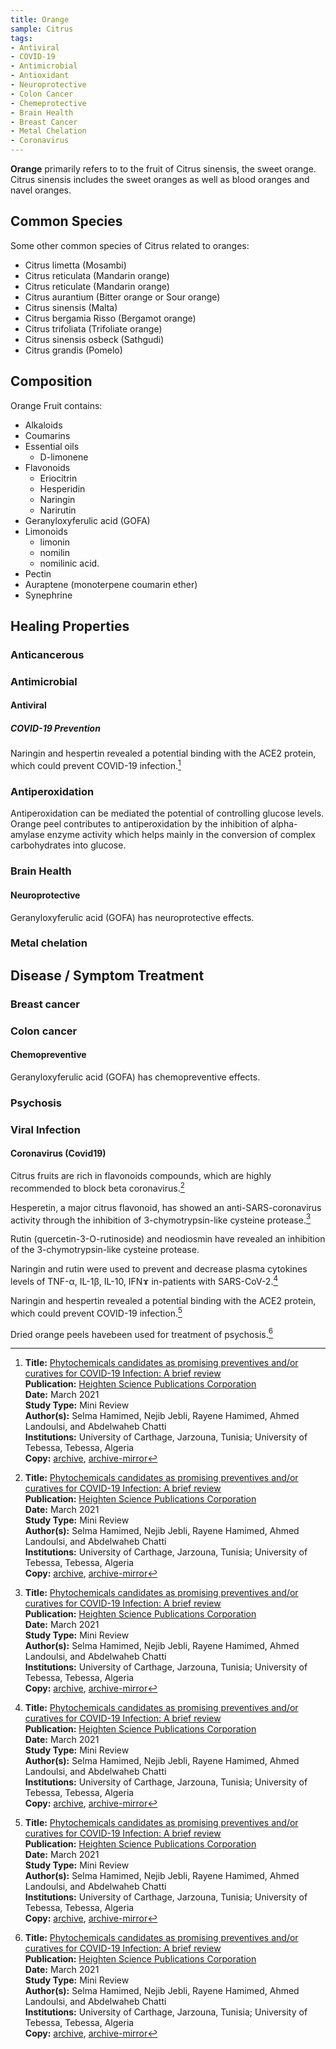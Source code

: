 ```yaml
---
title: Orange
sample: Citrus
tags:
- Antiviral
- COVID-19
- Antimicrobial
- Antioxidant
- Neuroprotective
- Colon Cancer
- Chemeprotective
- Brain Health
- Breast Cancer
- Metal Chelation
- Coronavirus
---
```

**Orange** primarily refers to to the fruit of Citrus sinensis, the sweet orange. Citrus sinensis includes the sweet oranges as well as blood oranges and navel oranges.

## Common Species

Some other common species of Citrus related to oranges:

- Citrus limetta (Mosambi)
- Citrus reticulata (Mandarin orange)
- Citrus reticulate (Mandarin orange)
- Citrus aurantium (Bitter orange or Sour orange)
- Citrus sinensis (Malta)
- Citrus bergamia Risso (Bergamot orange)
- Citrus trifoliata (Trifoliate orange)
- Citrus sinensis osbeck (Sathgudi)
- Citrus grandis (Pomelo)

## Composition

Orange Fruit contains:

- Alkaloids
- Coumarins
- Essential oils
  - D-limonene
- Flavonoids
  - Eriocitrin
  - Hesperidin
  - Naringin
  - Narirutin
- Geranyloxyferulic acid (GOFA)
- Limonoids
  - limonin
  - nomilin
  - nomilinic acid.
- Pectin
- Auraptene (monoterpene coumarin ether)
- Synephrine

## Healing Properties

###  Anticancerous

### Antimicrobial

#### Antiviral

##### COVID-19 Prevention

Naringin and hespertin revealed a potential binding with the ACE2 protein, which could prevent COVID-19 infection.[^1]

### Antiperoxidation

Antiperoxidation can be mediated the potential of controlling  glucose levels. Orange  peel contributes to antiperoxidation by the inhibition of alpha-amylase enzyme activity which helps mainly in the conversion of complex carbohydrates into glucose.

### Brain Health

#### Neuroprotective

Geranyloxyferulic acid (GOFA) has neuroprotective effects. 

### Metal chelation 

## Disease / Symptom Treatment

### Breast cancer

### Colon cancer

#### Chemopreventive

Geranyloxyferulic acid (GOFA) has chemopreventive effects.

### Psychosis

### Viral Infection

#### Coronavirus (Covid19)

Citrus fruits are rich in flavonoids compounds, which are highly recommended to block beta coronavirus.[^1]

Hesperetin, a major citrus flavonoid, has showed an anti-SARS-coronavirus activity through the inhibition of 3-chymotrypsin-like cysteine protease.[^1]

Rutin (quercetin-3-O-rutinoside) and neodiosmin have revealed an inhibition of the 3-chymotrypsin-like cysteine protease.

Naringin and rutin were used to prevent and decrease plasma cytokines levels of TNF-α, IL-1β, IL-10, IFNɤ in-patients with SARS-CoV-2.[^1]

Naringin and hespertin revealed a potential binding with the ACE2 protein, which could prevent COVID-19 infection.[^1]

Dried orange  peels havebeen  used  for  treatment  of  psychosis.[^1]

[^1]: **Title:** [Phytochemicals candidates as promising preventives and/or curatives for COVID-19 Infection: A brief review](https://doi.org/10.29328/journal.ibm.1001019)<br>
**Publication:** [Heighten Science Publications Corporation](https://www.heighpubs.org/hjbm/)<br>
**Date:** March 2021<br>
**Study Type:** Mini Review<br>
**Author(s):** Selma Hamimed, Nejib Jebli, Rayene Hamimed, Ahmed Landoulsi, and Abdelwaheb Chatti<br>
**Institutions:** University of Carthage, Jarzouna, Tunisia; University of Tebessa, Tebessa, Algeria<br>
**Copy:** [archive](https://ipfs.io/ipfs/QmeGpFRpSRkQwzFHjtUfMXBJaWybjMJCjpD9qXGxJMKasV), [archive-mirror](https://cloudflare-ipfs.com/ipfs/QmeGpFRpSRkQwzFHjtUfMXBJaWybjMJCjpD9qXGxJMKasV)

[^2]: **Title:** []()<br>
**Publication:** []()<br>
**Date:** <br>
**Study Type:** Animal Study, Commentary, Human Study: In Vitro - In Vivo - In Silico, Human: Case Report, Meta Analysis, Review<br>
**Author(s):** <br>
**Institutions:** <br>
**Copy:** [archive](https://ipfs.io/ipfs/), [archive-mirror](https://cloudflare-ipfs.com/ipfs/)

[^3]: **Title:** []()<br>
**Publication:** []()<br>
**Date:** <br>
**Study Type:** Animal Study, Commentary, Human Study: In Vitro - In Vivo - In Silico, Human: Case Report, Meta Analysis, Review<br>
**Author(s):** <br>
**Institutions:** <br>
**Copy:** [archive](https://ipfs.io/ipfs/), [archive-mirror](https://cloudflare-ipfs.com/ipfs/)